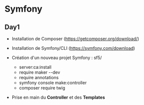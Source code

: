 # Symfony

## Day1  

   + Installation de Composer (https://getcomposer.org/download/)
   
   + Installation de Symfony/CLI (https://symfony.com/download)
   
   + Création d'un nouveau projet Symfony : sf5/
    
   
        - server:ca:install
        - require maker --dev
        - require annotations
        - symfony console make:controller
        - composer require twig
        
 
  + Prise en main du **Controller** et des **Templates**
